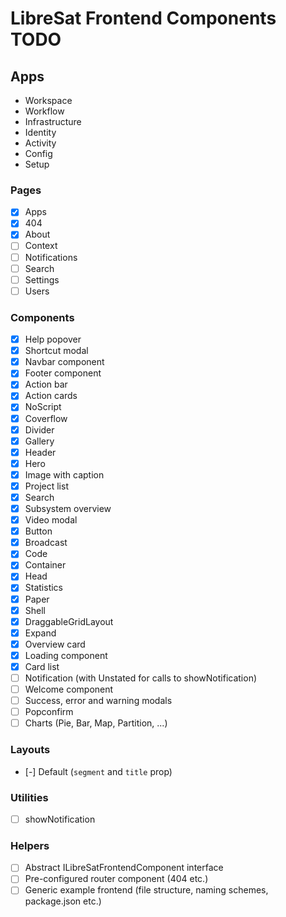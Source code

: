 # LibreSat Frontend Components TODO

## Apps

- Workspace
- Workflow
- Infrastructure
- Identity
- Activity
- Config
- Setup

### Pages

- [x] Apps
- [x] 404
- [x] About
- [ ] Context
- [ ] Notifications
- [ ] Search
- [ ] Settings
- [ ] Users

### Components

- [x] Help popover
- [x] Shortcut modal
- [x] Navbar component
- [x] Footer component
- [x] Action bar
- [x] Action cards
- [x] NoScript
- [x] Coverflow
- [x] Divider
- [x] Gallery
- [x] Header
- [x] Hero
- [x] Image with caption
- [x] Project list
- [x] Search
- [x] Subsystem overview
- [x] Video modal
- [x] Button
- [x] Broadcast
- [x] Code
- [x] Container
- [x] Head
- [x] Statistics
- [x] Paper
- [x] Shell
- [x] DraggableGridLayout
- [x] Expand
- [x] Overview card
- [x] Loading component
- [x] Card list
- [ ] Notification (with Unstated for calls to showNotification)
- [ ] Welcome component
- [ ] Success, error and warning modals
- [ ] Popconfirm
- [ ] Charts (Pie, Bar, Map, Partition, ...)

### Layouts

- [-] Default (`segment` and `title` prop)

### Utilities

- [ ] showNotification

### Helpers

- [ ] Abstract ILibreSatFrontendComponent interface
- [ ] Pre-configured router component (404 etc.)
- [ ] Generic example frontend (file structure, naming schemes, package.json etc.)
